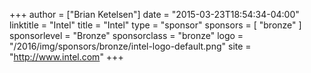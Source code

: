 +++
author = ["Brian Ketelsen"]
date = "2015-03-23T18:54:34-04:00"
linktitle = "Intel"
title = "Intel"
type = "sponsor"
sponsors = [ "bronze" ] 
sponsorlevel = "Bronze"
sponsorclass = "bronze"
logo = "/2016/img/sponsors/bronze/intel-logo-default.png"
site = "http://www.intel.com"
+++

